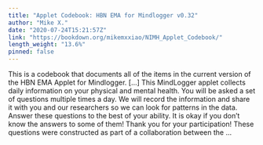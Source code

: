 ```yaml
---
title: "Applet Codebook: HBN EMA for Mindlogger v0.32"
author: "Mike X."
date: "2020-07-24T15:21:57Z"
link: "https://bookdown.org/mikemxxiao/NIMH_Applet_Codebook/"
length_weight: "13.6%"
pinned: false
---
```


This is a codebook that documents all of the items in the current version of the HBN EMA Applet for Mindlogger. [...] This MindLogger applet collects daily information on your physical and mental health.
You will be asked a set of questions multiple times a day. We will record the information and share it with you and our researchers so we can look for patterns in the data. Answer these questions to the best of your ability. It is okay if you don’t know the answers to some of them! Thank you for your participation! These questions were constructed as part of a collaboration between the ...
